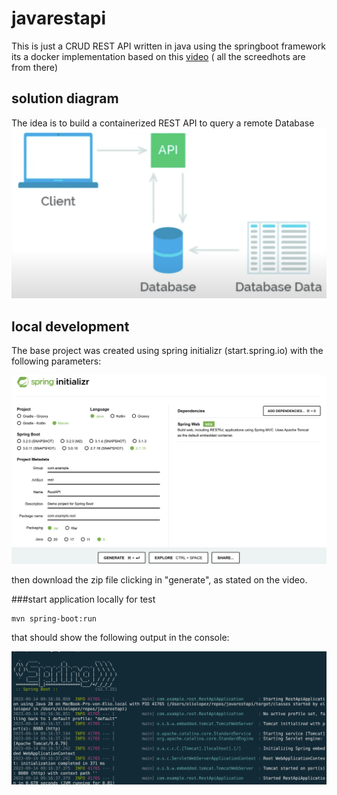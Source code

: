 # javarestapi
This is just a CRUD REST API written in java using the springboot framework
its a docker implementation based on this [video](https://www.youtube.com/watch?v=YVl6M5ztOu8&ab_channel=TheSoftwareAlpha) ( all the screedhots are from there)


## solution diagram

The idea is to build a containerized REST API to query a remote Database
![alt text](https://github.com/ElioLopez/javarestapi/blob/main/images/diagram.png?raw=true)

## local development

The base project was created using spring initializr (start.spring.io) with the following parameters:

![alt text](https://github.com/ElioLopez/javarestapi/blob/main/images/spring-initializr.png?raw=true)

then download the zip file clicking in "generate", as stated on the video.

###start application locally for test

```
mvn spring-boot:run
```
that should show the following output in the console:

![alt text](https://github.com/ElioLopez/javarestapi/blob/main/images/mvn-run.png?raw=true)
